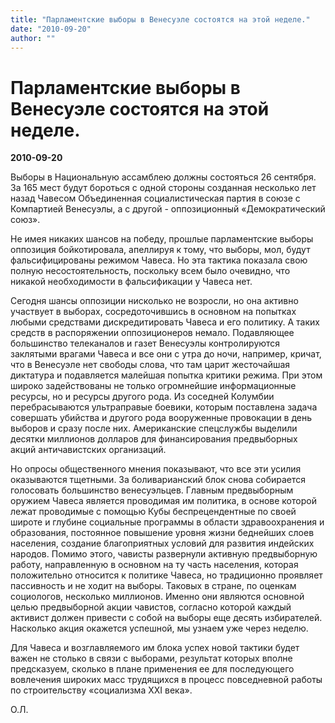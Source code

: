 ```yaml
---
title: "Парламентские выборы в Венесуэле состоятся на этой неделе."
date: "2010-09-20"
author: ""
---
```


# Парламентские выборы в Венесуэле состоятся на этой неделе.

**2010-09-20** 

Выборы в Национальную ассамблею должны состояться 26 сентября. За 165 мест будут бороться с одной стороны созданная несколько лет назад Чавесом Объединенная социалистическая партия в союзе с Компартией Венесуэлы, а с другой - оппозиционный «Демократический союз».

Не имея никаких шансов на победу, прошлые парламентские выборы оппозиция бойкотировала, апеллируя к тому, что выборы, мол, будут фальсифицированы режимом Чавеса. Но эта тактика показала свою полную несостоятельность, поскольку всем было очевидно, что никакой необходимости в фальсификации у Чавеса нет.

Сегодня шансы оппозиции нисколько не возросли, но она активно участвует в выборах, сосредоточившись в основном на попытках любыми средствами дискредитировать Чавеса и его политику. А таких средств в распоряжении оппозиционеров немало. Подавляющее большинство телеканалов и газет Венесуэлы контролируются заклятыми врагами Чавеса и все они с утра до ночи, например, кричат, что в Венесуэле нет свободы слова, что там царит жесточайшая диктатура и подавляется малейшая попытка критики режима. При этом широко задействованы не только огромнейшие информационные ресурсы, но и ресурсы другого рода. Из соседней Колумбии перебрасываются ультраправые боевики, которым поставлена задача совершать убийства и другого рода вооруженные провокации в день выборов и сразу после них. Американские спецслужбы выделили десятки миллионов долларов для финансирования предвыборных акций античавистских организаций.

Но опросы общественного мнения показывают, что все эти усилия оказываются тщетными. За боливарианский блок снова собирается голосовать большинство венесуэльцев. Главным предвыборным оружием Чавеса является проводимая им политика, в основе которой лежат проводимые с помощью Кубы беспрецендентные по своей широте и глубине социальные программы в области здравоохранения и образования, постоянное повышение уровня жизни беднейших слоев населения, создание благоприятных условий для развития индейских народов. Помимо этого, чависты развернули активную предвыборную работу, направленную в основном на ту часть населения, которая положительно относится к политике Чавеса, но традиционно проявляет пассивность и не ходит на выборы. Таковых в стране, по оценкам социологов, несколько миллионов. Именно они являются основной целью предвыборной акции чавистов, согласно которой каждый активист должен привести с собой на выборы еще десять избирателей. Насколько акция окажется успешной, мы узнаем уже через неделю.

Для Чавеса и возглавляемого им блока успех новой тактики будет важен не столько в связи с выборами, результат которых вполне предсказуем, сколько в плане применения ее для последующего вовлечения широких масс трудящихся в процесс повседневной работы по строительству «социализма ХХІ века».

О.Л.